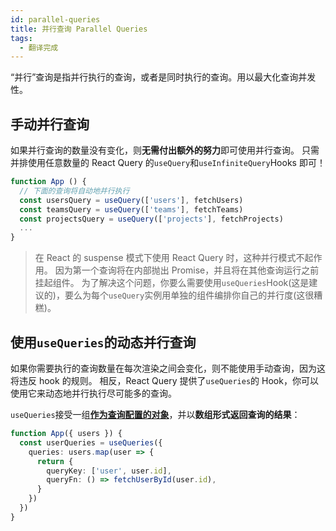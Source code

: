 ```yaml
---
id: parallel-queries
title: 并行查询 Parallel Queries
tags:
  - 翻译完成
---
```


“并行”查询是指并行执行的查询，或者是同时执行的查询。用以最大化查询并发性。

## 手动并行查询

如果并行查询的数量没有变化，则**无需付出额外的努力**即可使用并行查询。
只需并排使用任意数量的 React Query 的`useQuery`和`useInfiniteQuery`Hooks 即可！

```ts
function App () {
  // 下面的查询将自动地并行执行
  const usersQuery = useQuery(['users'], fetchUsers)
  const teamsQuery = useQuery(['teams'], fetchTeams)
  const projectsQuery = useQuery(['projects'], fetchProjects)
  ...
}
```

> 在 React 的 suspense 模式下使用 React Query 时，这种并行模式不起作用。
> 因为第一个查询将在内部抛出 Promise，并且将在其他查询运行之前挂起组件。
> 为了解决这个问题，你要么需要使用`useQueries`Hook(这是建议的)，要么为每个`useQuery`实例用单独的组件编排你自己的并行度(这很糟糕)。

## 使用`useQueries`的动态并行查询

如果你需要执行的查询数量在每次渲染之间会变化，则不能使用手动查询，因为这将违反 hook 的规则。
相反，React Query 提供了`useQueries`的 Hook，你可以使用它来动态地并行执行尽可能多的查询。

`useQueries`接受一组[**作为查询配置的对象**](./query-functions#使用查询对象代替参数)，并以**数组形式返回查询的结果**：

```ts
function App({ users }) {
  const userQueries = useQueries({
    queries: users.map(user => {
      return {
        queryKey: ['user', user.id],
        queryFn: () => fetchUserById(user.id),
      }
    })
  })
}
```
